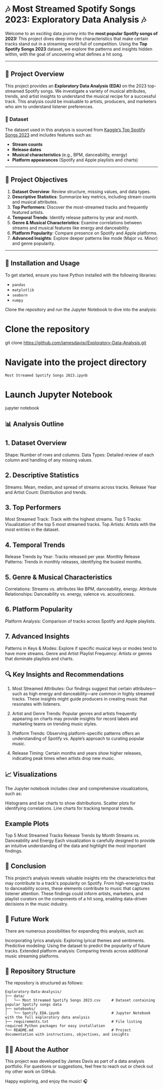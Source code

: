 # 🎶 Most Streamed Spotify Songs 2023: Exploratory Data Analysis 🎶

Welcome to an exciting data journey into the **most popular Spotify songs of 2023**! This project dives deep into the characteristics that make certain tracks stand out in a streaming world full of competition. Using the **Top Spotify Songs 2023** dataset, we explore the patterns and insights hidden within, with the goal of uncovering what defines a hit song.

---

## 🌟 Project Overview

This project provides an **Exploratory Data Analysis (EDA)** on the 2023 top-streamed Spotify songs. We investigate a variety of musical attributes, trends, and artist insights to understand the musical recipe for a successful track. This analysis could be invaluable to artists, producers, and marketers who aim to understand listener preferences.

### 🔗 Dataset

The dataset used in this analysis is sourced from [Kaggle’s Top Spotify Songs 2023](https://www.kaggle.com/datasets/nelgiriyewithana/top-spotify-songs-2023) and includes features such as:
- **Stream counts**
- **Release dates**
- **Musical characteristics** (e.g., BPM, danceability, energy)
- **Platform appearances** (Spotify and Apple playlists and charts)

---

## 📌 Project Objectives

1. **Dataset Overview**: Review structure, missing values, and data types.
2. **Descriptive Statistics**: Summarize key metrics, including stream counts and musical attributes.
3. **Top Performers**: Discover the most-streamed tracks and frequently featured artists.
4. **Temporal Trends**: Identify release patterns by year and month.
5. **Genre & Musical Characteristics**: Examine correlations between streams and musical features like energy and danceability.
6. **Platform Popularity**: Compare presence on Spotify and Apple platforms.
7. **Advanced Insights**: Explore deeper patterns like mode (Major vs. Minor) and genre popularity.

---

## 🚀 Installation and Usage

To get started, ensure you have Python installed with the following libraries:

- `pandas`
- `matplotlib`
- `seaborn`
- `numpy`

Clone the repository and run the Jupyter Notebook to dive into the analysis:
# Clone the repository
git clone https://github.com/jamesdavisr/Exploratory-Data-Analysis.git

# Navigate into the project directory
``` Most Streamed Spotify Songs 2023.ipynb  ```

# Launch Jupyter Notebook
jupyter notebook

## 📊 Analysis Outline

## 1. Dataset Overview
Shape: Number of rows and columns.
Data Types: Detailed review of each column and handling of any missing values.

## 2. Descriptive Statistics
Streams: Mean, median, and spread of streams across tracks.
Release Year and Artist Count: Distribution and trends.

## 3. Top Performers
Most Streamed Track: Track with the highest streams.
Top 5 Tracks: Visualization of the top 5 most streamed tracks.
Top Artists: Artists with the most entries in the dataset.

## 4. Temporal Trends
Release Trends by Year: Tracks released per year.
Monthly Release Patterns: Trends in monthly releases, identifying the busiest months.

## 5. Genre & Musical Characteristics
Correlations: Streams vs. attributes like BPM, danceability, energy.
Attribute Relationships: Danceability vs. energy, valence vs. acousticness.

## 6. Platform Popularity
Platform Analysis: Comparison of tracks across Spotify and Apple playlists.

## 7. Advanced Insights
Patterns in Keys & Modes: Explore if specific musical keys or modes tend to have more streams.
Genre and Artist Playlist Frequency: Artists or genres that dominate playlists and charts.

## 🔍 Key Insights and Recommendations
1. Most Streamed Attributes: Our findings suggest that certain attributes—such as high energy and danceability—are common in highly streamed tracks. These insights might guide producers in creating music that resonates with listeners.

2. Artist and Genre Trends: Popular genres and artists frequently appearing on charts may provide insights for record labels and marketing teams on trending music styles.

3. Platform Trends: Observing platform-specific patterns offers an understanding of Spotify vs. Apple’s approach to curating popular music.

4. Release Timing: Certain months and years show higher releases, indicating peak times when artists drop new music.

## 📈 Visualizations

The Jupyter notebook includes clear and comprehensive visualizations, such as:

Histograms and bar charts to show distributions.
Scatter plots for identifying correlations.
Line charts for tracking temporal trends.

## Example Plots
Top 5 Most Streamed Tracks
Release Trends by Month
Streams vs. Danceability and Energy
Each visualization is carefully designed to provide an intuitive understanding of the data and highlight the most important findings.

## 📝 Conclusion
This project’s analysis reveals valuable insights into the characteristics that may contribute to a track's popularity on Spotify. From high-energy tracks to danceability scores, these elements contribute to music that captures listener attention. These findings could inform artists, marketers, and playlist curators on the components of a hit song, enabling data-driven decisions in the music industry.

## 🔮 Future Work
There are numerous possibilities for expanding this analysis, such as:

Incorporating lyrics analysis: Exploring lyrical themes and sentiments.
Predictive modeling: Using the dataset to predict the popularity of future tracks.
Extended platform analysis: Comparing trends across additional music streaming platforms.

## 📂 Repository Structure

The repository is structured as follows:

```plaintext
Exploratory-Data-Analysis/
├── data/
│   └── Most Streamed Spotify Songs 2023.csv     # Dataset containing popular Spotify songs data
├── notebooks/
│   └── Spotify_EDA.ipynb                        # Jupyter Notebook with the full exploratory data analysis
├── requirements.txt                             # File listing required Python packages for easy installation
└── README.md                                    # Project documentation with instructions, objectives, and insights
```

## 👨‍💻 About the Author
This project was developed by James Davis as part of a data analysis portfolio. For questions or suggestions, feel free to reach out or check out my other work on GitHub.

Happy exploring, and enjoy the music! 🎧


